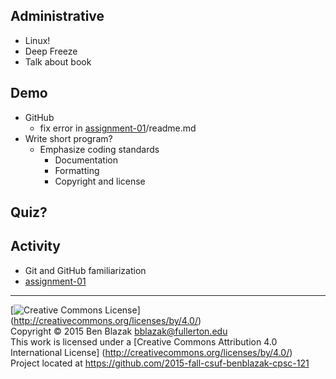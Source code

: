 ## Administrative
- Linux!
- Deep Freeze
- Talk about book

## Demo
- GitHub
    - fix error in [assignment-01](../../../assignment-01)/readme.md
- Write short program?
    - Emphasize coding standards
        - Documentation
        - Formatting
        - Copyright and license

## Quiz?

## Activity
- Git and GitHub familiarization
- [assignment-01](../../../assignment-01)


-------------------------------------------------------------------------------
[![Creative Commons License](https://i.creativecommons.org/l/by/4.0/88x31.png)]
(http://creativecommons.org/licenses/by/4.0/)  
Copyright &copy; 2015 Ben Blazak <bblazak@fullerton.edu>  
This work is licensed under a [Creative Commons Attribution 4.0 International
License] (http://creativecommons.org/licenses/by/4.0/)  
Project located at <https://github.com/2015-fall-csuf-benblazak-cpsc-121>

